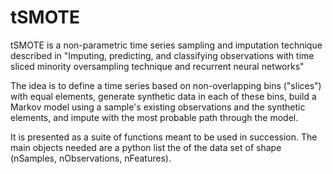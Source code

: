 # tSMOTE

tSMOTE is a non-parametric time series sampling and imputation technique described in "Imputing, predicting, and classifying observations with time sliced minority oversampling technique and recurrent neural networks"

The idea is to define a time series based on non-overlapping bins ("slices") with equal elements, generate synthetic data in each of these bins, build a 
Markov model using a sample's existing observations and the synthetic elements, and impute with the most probable path through the model.

It is presented as a suite of functions meant to be used in succession. The main objects needed are a python list the of the data set of shape (nSamples, nObservations, nFeatures). 
